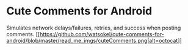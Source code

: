 # Cute Comments for Android
Simulates network delays/failures, retries, and success when posting comments.
[[https://github.com/watsokel/cute-comments-for-android/blob/master/read_me_imgs/cuteComments.png|alt=octocat]]
